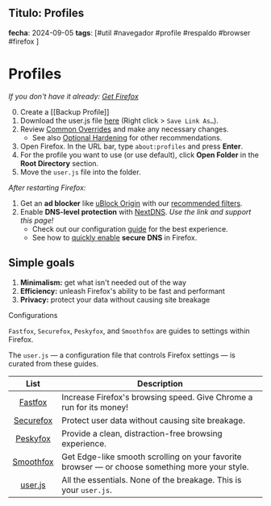 ## Titulo: Profiles 
**fecha**: 2024-09-05 
**tags**: [#util #navegador #profile #respaldo #browser #firefox ]

# Profiles

_If you don't have it already: [Get Firefox](https://www.mozilla.org/en-US/firefox/all/#product-desktop-release)_

0. Create a [[Backup Profile]]
1. Download the user.js file [here](https://raw.githubusercontent.com/yokoffing/Betterfox/main/user.js) (Right click > `Save Link As…`).
2. Review [Common Overrides](https://github.com/yokoffing/Betterfox/wiki/Common-Overrides) and make any necessary changes.
    - See also [Optional Hardening](https://github.com/yokoffing/Betterfox/wiki/Optional-Hardening) for other recommendations.
3. Open Firefox. In the URL bar, type `about:profiles` and press **Enter**.
4. For the profile you want to use (or use default), click **Open Folder** in the **Root Directory** section.
5. Move the `user.js` file into the folder.

_After restarting Firefox:_

1. Get an **ad blocker** like [uBlock Origin](https://addons.mozilla.org/blog/ublock-origin-everything-you-need-to-know-about-the-ad-blocker/) with our [recommended filters](https://github.com/yokoffing/filterlists#guidelines).
2. Enable **DNS-level protection** with [NextDNS](https://nextdns.io/?from=xujj63g5). _Use the link and support this page!_
    - Check out our configuration [guide](https://github.com/yokoffing/NextDNS-Config) for the best experience.
    - See how to [quickly enable](https://support.mozilla.org/en-US/kb/dns-over-https) **secure DNS** in Firefox.

## Simple goals
1. **Minimalism:** get what isn't needed out of the way
2. **Efficiency:** unleash Firefox's ability to be fast and performant
3. **Privacy:** protect your data without causing site breakage

Configurations

`Fastfox`, `Securefox`, `Peskyfox`, and `Smoothfox` are guides to settings within Firefox.

The `user.js` — a configuration file that controls Firefox settings — is curated from these guides.

|List|Description|
|:-:|---|
|[Fastfox](https://github.com/yokoffing/Betterfox/blob/main/Fastfox.js)|Increase Firefox's browsing speed. Give Chrome a run for its money!|
|[Securefox](https://github.com/yokoffing/Betterfox/blob/main/Securefox.js)|Protect user data without causing site breakage.|
|[Peskyfox](https://github.com/yokoffing/Betterfox/blob/main/Peskyfox.js)|Provide a clean, distraction-free browsing experience.|
|[Smoothfox](https://github.com/yokoffing/Betterfox/blob/main/Smoothfox.js)|Get Edge-like smooth scrolling on your favorite browser — or choose something more your style.|
|[user.js](https://github.com/yokoffing/Betterfox/blob/main/user.js)|All the essentials. None of the breakage. This is your `user.js`.|
